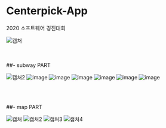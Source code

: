 # Centerpick-App
2020 소프트웨어 경진대회 

![캡처](https://user-images.githubusercontent.com/81459048/117236085-f8417700-ae62-11eb-9c48-451dc09aa674.PNG)

<br/><br/>
##- subway PART
<br/>

![캡처2](https://user-images.githubusercontent.com/81459048/117236297-64bc7600-ae63-11eb-9505-ccbf24e390fc.PNG)
![image](https://user-images.githubusercontent.com/81459048/147174625-c039ad87-6ac4-4242-84aa-2bbc60a25437.png)
![image](https://user-images.githubusercontent.com/81459048/147174649-dfcb38c1-bda6-4600-ab0d-29f98e60848d.png)
![image](https://user-images.githubusercontent.com/81459048/147174683-b19ff932-71e1-4886-9b46-3261fe0fdc2f.png)
![image](https://user-images.githubusercontent.com/81459048/147174714-583095c5-bd16-40e6-8ab5-06fc274cae52.png)
![image](https://user-images.githubusercontent.com/81459048/147174732-bf2bac06-226b-43f8-bab3-85db24df29b5.png)
![image](https://user-images.githubusercontent.com/81459048/147174932-4b52e0a4-60ee-4ef4-9b00-c7df991d978b.png)

<br/><br/>



##- map PART
<br/>


![캡처](https://user-images.githubusercontent.com/81459048/117236621-ffb55000-ae63-11eb-9134-95e6b602171f.PNG)
![캡처2](https://user-images.githubusercontent.com/81459048/117236629-0348d700-ae64-11eb-8428-be779e3d6f7a.PNG)
![캡처3](https://user-images.githubusercontent.com/81459048/117236630-05129a80-ae64-11eb-9c51-e42183ee78f2.PNG)
![캡처4](https://user-images.githubusercontent.com/81459048/117236632-0774f480-ae64-11eb-8a12-34fca89f6ef9.PNG)

